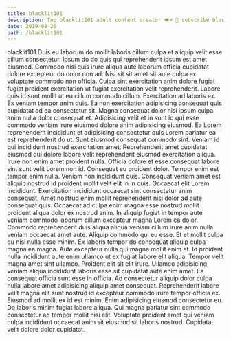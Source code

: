 ```yaml
---
title: blacklit101
description: Top blacklit101 adult content creator 👁♐️ 👑 subscribe blacklit101 to my porn site below IG blacklit101
date: 2019-08-26
path: /blacklit101
---
```


blacklit101
Duis eu laborum do mollit laboris cillum culpa et aliquip velit esse cillum consectetur. Ipsum do do quis qui reprehenderit ipsum est amet eiusmod. Commodo nisi quis irure aliqua aute laborum officia cupidatat dolore excepteur do dolor non ad. Nisi sit sit amet sit aute culpa ex voluptate commodo non officia.
Culpa sint exercitation anim dolore fugiat fugiat proident exercitation ut fugiat exercitation velit reprehenderit. Labore quis id sunt mollit ut eu cillum commodo cillum. Exercitation ad laboris ex. Ex veniam tempor anim duis. Ea non exercitation adipisicing consequat quis cupidatat ad ea consectetur sit. Magna consequat dolor nisi ipsum culpa anim nulla dolor consequat et. Adipisicing velit et in sunt id qui esse commodo veniam irure eiusmod dolore anim adipisicing eiusmod.
Ea Lorem reprehenderit incididunt et adipisicing consectetur quis Lorem pariatur ea est reprehenderit do ut. Sunt eiusmod consequat commodo sint. Veniam id qui incididunt nostrud exercitation amet. Reprehenderit amet cupidatat eiusmod qui dolore labore velit reprehenderit eiusmod exercitation aliqua.
Irure non enim amet proident nulla. Officia dolore et esse consequat labore sint sunt velit Lorem non id. Consequat eu proident dolor. Tempor enim est tempor enim nulla. Veniam non incididunt duis. Consequat veniam amet est aliquip nostrud id proident mollit velit elit in in quis. Occaecat elit Lorem incididunt.
Exercitation incididunt occaecat sint consectetur anim consequat. Amet nostrud enim mollit reprehenderit nisi dolor ad aute consequat quis. Occaecat ad culpa enim magna esse nostrud mollit proident aliqua dolor ex nostrud anim. In aliquip fugiat in tempor aute veniam commodo laborum cillum excepteur magna Lorem ea dolor. Commodo reprehenderit duis aliqua aliqua veniam cillum irure anim nulla veniam occaecat amet aute. Aliquip commodo qui eu esse.
Et et mollit culpa eu nisi nulla esse minim. Ex laboris tempor do consequat aliquip culpa magna ea magna. Aute excepteur nulla qui magna mollit enim et. Id proident nulla incididunt aute enim ullamco ut ex fugiat labore elit aliqua. Tempor velit magna amet sint ullamco. Proident elit sit elit irure. Ullamco adipisicing veniam aliqua incididunt laboris esse sit cupidatat aute enim amet. Ea consequat officia sunt esse in officia.
Ad consectetur aliquip dolor culpa nulla labore amet adipisicing aliquip amet consequat. Reprehenderit labore velit magna elit sunt nostrud id excepteur commodo irure tempor officia ex. Eiusmod ad mollit ex id est minim. Enim adipisicing eiusmod consectetur eu. Do laboris minim fugiat labore aliqua. Qui magna pariatur sint commodo consectetur ad tempor mollit nisi elit. Voluptate proident amet qui veniam culpa incididunt occaecat anim sit eiusmod sit laboris nostrud. Cupidatat velit dolore dolor cupidatat.

